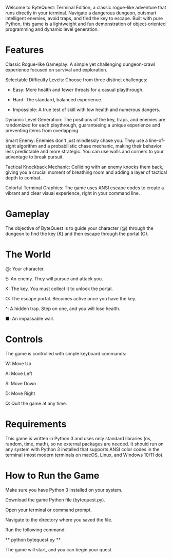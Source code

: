 Welcome to ByteQuest: Terminal Edition, a classic rogue-like adventure that runs directly in your terminal. Navigate a dangerous dungeon, outsmart intelligent enemies, avoid traps, and find the key to escape. Built with pure Python, this game is a lightweight and fun demonstration of object-oriented programming and dynamic level generation.

# Features
Classic Rogue-like Gameplay: A simple yet challenging dungeon-crawl experience focused on survival and exploration.

Selectable Difficulty Levels: Choose from three distinct challenges:

* Easy: More health and fewer threats for a casual playthrough.

* Hard: The standard, balanced experience.

* Impossible: A true test of skill with low health and numerous dangers.

Dynamic Level Generation: The positions of the key, traps, and enemies are randomized for each playthrough, guaranteeing a unique experience and preventing items from overlapping.

Smart Enemy: Enemies don't just mindlessly chase you. They use a line-of-sight algorithm and a probabilistic chase mechanic, making their behavior less predictable and more strategic. You can use walls and corners to your advantage to break pursuit.

Tactical Knockback Mechanic: Colliding with an enemy knocks them back, giving you a crucial moment of breathing room and adding a layer of tactical depth to combat.

Colorful Terminal Graphics: The game uses ANSI escape codes to create a vibrant and clear visual experience, right in your command line.

# Gameplay
The objective of ByteQuest is to guide your character (@) through the dungeon to find the key (K) and then escape through the portal (O).

# The World
@: Your character.

E: An enemy. They will pursue and attack you.

K: The key. You must collect it to unlock the portal.

O: The escape portal. Becomes active once you have the key.

^: A hidden trap. Step on one, and you will lose health.

■: An impassable wall.

# Controls
The game is controlled with simple keyboard commands:

W: Move Up

A: Move Left

S: Move Down

D: Move Right

Q: Quit the game at any time.

# Requirements
This game is written in Python 3 and uses only standard libraries (os, random, time, math), so no external packages are needed. It should run on any system with Python 3 installed that supports ANSI color codes in the terminal (most modern terminals on macOS, Linux, and Windows 10/11 do).

# How to Run the Game
Make sure you have Python 3 installed on your system.

Download the game Python file (bytequest.py).

Open your terminal or command prompt.

Navigate to the directory where you saved the file.

Run the following command:

** python bytequest.py **

The game will start, and you can begin your quest
